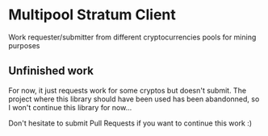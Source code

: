 # Multipool Stratum Client
Work requester/submitter from different cryptocurrencies pools for mining purposes

## Unfinished work 

For now, it just requests work for some cryptos but doesn't submit.
The project where this library should have been used has been abandonned, so I won't continue this library for now...

Don't hesitate to submit Pull Requests if you want to continue this work :)

